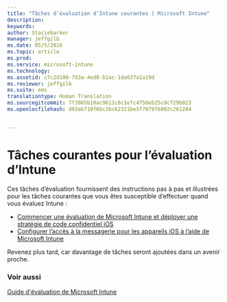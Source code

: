 ```yaml
---
title: "Tâches d’évaluation d’Intune courantes | Microsoft Intune"
description: 
keywords: 
author: Staciebarker
manager: jeffgilb
ms.date: 05/5/2016
ms.topic: article
ms.prod: 
ms.service: microsoft-intune
ms.technology: 
ms.assetid: c7c2d100-793a-4ed8-b1ac-1da637a1a19d
ms.reviewer: jeffgilb
ms.suite: ems
translationtype: Human Translation
ms.sourcegitcommit: 7f3985b10ac9612c8c1efc4756eb25cdcf29b023
ms.openlocfilehash: d93ab710f6bc2bc62321be5f7079f6092c261284


---
```



# Tâches courantes pour l’évaluation d’Intune

Ces tâches d’évaluation fournissent des instructions pas à pas et illustrées pour les tâches courantes que vous êtes susceptible d’effectuer quand vous évaluez Intune :

- [Commencer une évaluation de Microsoft Intune et déployer une stratégie de code confidentiel iOS](start-a-microsoft-intune-trial-and-deploy-ios-pin-policy.md)
- [Configurer l’accès à la messagerie pour les appareils iOS à l’aide de Microsoft Intune](set-up-email-access-for-ios-devices-using-microsoft-intune.md)

Revenez plus tard, car davantage de tâches seront ajoutées dans un avenir proche.

### Voir aussi
[Guide d'évaluation de Microsoft Intune](get-started-with-a-30-day-trial-of-microsoft-intune.md)



<!--HONumber=Jun16_HO4-->


